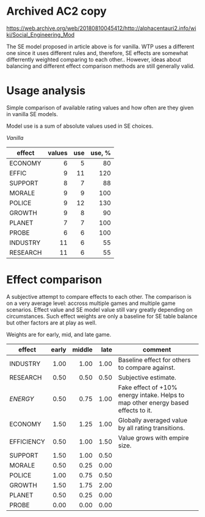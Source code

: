 # Archived AC2 copy

https://web.archive.org/web/20180810045412/http://alphacentauri2.info/wiki/Social_Engineering_Mod

The SE model proposed in article above is for vanilla. WTP uses a different one since it uses different rules and, therefore, SE effects are somewhat differrently weighted comparing to each other.. However, ideas about balancing and different effect comparison methods are still generally valid.

# Usage analysis

Simple comparison of available rating values and how often are they given in vanilla SE models.

Model use is a sum of absolute values used in SE choices.

_Vanilla_

| effect | values | use | use, % |
| ---- | ----: | ----: | ----: |
|	ECONOMY | 6 | 5 | 80 |
|	EFFIC | 9 | 11 | 120 |
|	SUPPORT | 8 | 7 | 88 |
|	MORALE | 9 | 9 | 100 |
|	POLICE | 9 | 12 | 130 |
|	GROWTH | 9 | 8 | 90 |
|	PLANET | 7 | 7 | 100 |
|	PROBE | 6 | 6 | 100 |
|	INDUSTRY | 11 | 6 | 55 |
|	RESEARCH | 11 | 6 | 55 |

# Effect comparison

A subjective attempt to compare effects to each other. The comparison is on a very average level: accross multiple games and multiple game scenarios. Effect value and SE model value still vary greatly depending on circumstances. Such effect weights are only a baseline for SE table balance but other factors are at play as well.

Weights are for early, mid, and late game.

| effect | early | middle | late | comment |
| ---- | ----: | ----: | ----: | ---- |
|	INDUSTRY | 1.00 | 1.00 | 1.00 | Baseline effect for others to compare against. |
|	RESEARCH | 0.50 | 0.50 | 0.50 | Subjective estimate. |
|	_ENERGY_ | 0.50 | 0.75 | 1.00 | Fake effect of +10% energy intake. Helps to map other energy based effects to it. |
|	ECONOMY | 1.50 | 1.25 | 1.00 | Globally averaged value by all rating transitions. |
|	EFFICIENCY | 0.50 | 1.00 | 1.50 | Value grows with empire size. |
|	SUPPORT | 1.50 | 1.00 | 0.50 |  |
|	MORALE | 0.50 | 0.25 | 0.00 |  |
|	POLICE | 1.00 | 0.75 | 0.50 |  |
|	GROWTH | 1.50 | 1.75 | 2.00 |  |
|	PLANET | 0.50 | 0.25 | 0.00 |  |
|	PROBE | 0.00 | 0.00 | 0.00 |  |
